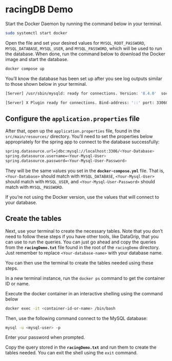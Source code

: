 # racingDB Demo

Start the Docker Daemon by running the command below in your terminal.

```bash
sudo systemctl start docker
```

Open the file and set your desired values for `MYSQL_ROOT_PASSWORD`, `MYSQL_DATABASE`, `MYSQL_USER`, and `MYSQL_PASSWORD`, which will be used to run the database. When done, run the command below to download the Docker image and start the database.

```bash
docker compose up
```

You’ll know the database has been set up after you see log outputs similar to those shown below in your terminal.

```bash
[Server] /usr/sbin/mysqld: ready for connections. Version: '8.4.0'  socket: '/var/run/mysqld/mysqld.sock'  port: 3306  MySQL Community Server - GPL.

[Server] X Plugin ready for connections. Bind-address: '::' port: 33060, socket: /var/run/mysqld/mysqlx.sock
```

## Configure the `application.properties` file
After that, open up the `application.properties` file, found in the `src/main/resources/` directory. You’ll need to set the properties below appropriately for the spring app to connect to the database successfully:

```bash
spring.datasource.url=jdbc:mysql://localhost:3306/<Your-Database>
spring.datasource.username=<Your-Mysql-User>
spring.datasource.password=<Your-Mysql-User-Password>
```

They will be the same values you set in the **`docker-compose.yml`** file. That is, `<Your-Database>` should match with `MYSQL_DATABASE`, `<Your-Mysql-User>` should match with `MYSQL_USER`, and `<Your-Mysql-User-Password>` should match with `MYSQL_PASSWORD`.

If you’re not using the Docker version, use the values that will connect to your database.

## Create the tables
Next, use your terminal to create the necessary tables. Note that you don’t need to follow these steps if you have other tools, like DataGrip, that you can use to run the queries. You can just go ahead and copy the queries from the **`racingDemo.txt`** file found in the root of the `racingDemo` directory. Just remember to replace `<Your-database-name>` with your database name.

You can then use the terminal to create the tables needed using these steps.

In a new terminal instance, run the `docker ps` command to get the container ID or name.

Execute the docker container in an interactive shelling using the command below

```bash
docker exec -it <container-id-or-name> /bin/bash
```

Then, use the following command connect to the MySQL database:

```bash
mysql -u <mysql-user> -p
```
	
Enter your password when prompted.

Copy the query stored in the **`racingDemo.txt`** and run them to create the tables needed. You can exit the shell using the `exit` command.
